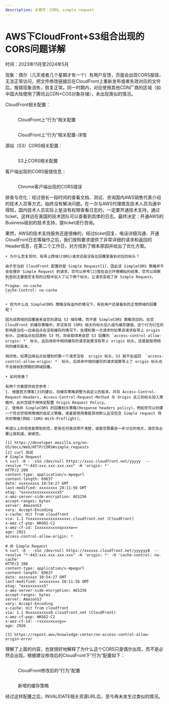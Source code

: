```yaml
---
description: 关键字：CORS，simple request
---
```


# AWS下CloudFront+S3组合出现的CORS问题详解

时间：2023年11月至2024年5月

现象：偶尔（几天或者几个星期才有一个）有用户反馈，页面会出现CORS报错，无法正常访问，把文件修改链接后在CloudFront上重新发布或者失效对应的文件后，报错现象消失，恢复正常。同一时期内，对应使用其他CDN厂商的区域（如中国大陆使用了腾讯云CDN+COS对象存储），未出现类似的情况。

CloudFront相关配置：

<figure><img src="../.gitbook/assets/image (2).png" alt=""><figcaption><p>CloudFront上“行为”相关配置</p></figcaption></figure>

<figure><img src="../.gitbook/assets/image (1) (1).png" alt=""><figcaption><p>CloudFront上“行为”相关配置-详情</p></figcaption></figure>

源站（S3）CORS相关配置：

<figure><img src="../.gitbook/assets/image (12).png" alt=""><figcaption><p>S3上CORS相关配置</p></figcaption></figure>

客户端出现的CORS报错信息：

<figure><img src="../.gitbook/assets/image (13).png" alt=""><figcaption><p>Chrome客户端出现的CORS错误</p></figcaption></figure>

排查与优化：经过很长一段时间的查看文档、测试、咨询国内AWS销售代表介绍的技术人员等方式，始终没有解决问题。在一次与AWS代理商及技术人员沟通中得知，国内技术人员实际上是没有权限查看日志的，一定要开通技术支持，通过ticket，这样远在美国的技术团队可以查看到具体的日志。最终决定：开通AWS的Business级别的技术支持，提ticket进行咨询。

果然，AWS的技术支持服务还是很棒的，经过ticket回复、电话详细沟通、开通CloudFront日志等操作之后，我们按照要求提供了非常详细的请求和返回的Header信息，在第二个工作日，对方找到了根本原因并给出了优化方案。

````
• 为什么您复现时，有带上跨域(CORS)请求还是没有在回覆里看到对应的标头？

由于您当前 CloudFront 配置的是 Simple Request[1]，因此该 SimpleCORS 策略并不会处理非 Simple Request 的请求，您可以参考[2]我在自己环境模拟的结果，您可以观察到差别主要是您复现的过程中加入了以下两个标头，让请求变成了非 Simple Request。
```
Pragma: no-cache
Cache-Control: no-cache
```

• 但为什么在 SimpleCORS 策略没有运作的情况下，有些用户还是看到的正常跨域的回覆呢？

因为该跨域的回覆是来自您的源站 S3 储存桶，而不是 SimpleCORS 策略添加的。在您 CloudFront 的缓存策略中，并没有将 CORS 相关的标头加入成为缓存键值，这个行为衍生的影响是当任一边缘站点在没有缓存的情况下，处理到第一次请求时如果该请求有带上 origin 标头，边缘站点在回源到 S3 时，将会取得来自您 S3 回覆的 `access-control-allow-origin: *` 标头，且后续命中相同缓存的请求就算没有带上 origin 标头，还是能取得相同的缓存版本。

相对地，如果边缘站点处理到的第一个请求没有  origin 标头，S3 就不会返回  `access-control-allow-origin: *` 标头，后续命中相同缓存的请求就算带上了 origin 标头也不会接收到预期的跨域回覆。

• 如何改善？

有两个方案提供给您参考：
1. 根据官方博客[3]的建议，将缓存策略调整为自定义的版本，并将 Access-Control-Request-Headers, Access-Control-Request-Method 与 Origin 这三的标头加入策略中，此外您就不用特定配置 Origin Request Policy。
2. 使用非 SimpleCORS 的回覆标头策略(Response headers policy)，例如您可以创建一个符合您使用情境的自定义策略，或者是使用像是其他默认且没包含 Simple request 场井的策略(例如：CORS-With-Preflight)。

希望以上的信息能帮助到您，若有任何我说明不清楚，或是您需要进一步讨论的地方，请您务必要让我知道，谢谢您。

[1] https://developer.mozilla.org/en-US/docs/Web/HTTP/CORS#simple_requests 
[2] curl 测试
# Simple Request
% curl -D - -sSo /dev/null https://xxxx.cloudfront.net/yyyyy  --resolve "*:443:xxx.xxx.xxx.xxx" -H 'origin: *'
HTTP/2 200 
content-type: application/x-mpegurl
content-length: 69637
date: xxxxxxxxx 10:54:27 GMT
last-modified: xxxxxxxx 20:11:56 GMT
etag: "exxxxxxxxxxxxxxxx5"
x-amz-server-side-encryption: AES256
accept-ranges: bytes
server: AmazonS3
vary: Accept-Encoding
x-cache: Hit from cloudfront
via: 1.1 fxxxxxxxxxxxxxxxxxxc.cloudfront.net (CloudFront)
x-amz-cf-pop: HKG62-C2
x-amz-cf-id: Ixxxxxxxxxxqxxxxw==
age: 2921
access-control-allow-origin: *

# 非 Simple Request
% curl -D - -sSo /dev/null https://xxxxxx.cloudfront.net/yyyyyy8  --resolve "*:443:xxx.xxx.xxx.xxx" -H 'origin: *' -H 'cache-control: no-cache'
HTTP/2 200 
content-type: application/x-mpegurl
content-length: 69637
date: xxxxxxxx 10:54:27 GMT
last-modified: xxxxxxxxx 20:11:56 GMT
etag: "exxxxxxxxx5"
x-amz-server-side-encryption: AES256
accept-ranges: bytes
server: AmazonS3
vary: Accept-Encoding
x-cache: Hit from cloudfront
via: 1.1 0xxxxxxxxxx0.cloudfront.net (CloudFront)
x-amz-cf-pop: HKG62-C2
x-amz-cf-id: -rxxxxxxxxxg==
age: 2926

[3] https://repost.aws/knowledge-center/no-access-control-allow-origin-error 
````

理解了上面的内容，也就很好地解释了为什么这个CORS只是偶尔出现，而不是必然会出现。根据建议修改后的CloudFront下“行为”配置如下：

<figure><img src="../.gitbook/assets/image.png" alt=""><figcaption><p>CloudFront修改后的“行为”配置</p></figcaption></figure>

<figure><img src="../.gitbook/assets/image (1).png" alt=""><figcaption><p>新增的缓存策略</p></figcaption></figure>

经过这样配置之后，INVALIDATE相关资源URL后，至今再未发生过类似的情况。
